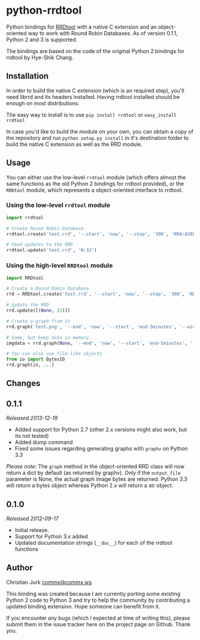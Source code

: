python-rrdtool
==============

Python bindings for [RRDtool](http://oss.oetiker.ch/rrdtool) with a native C extension and an object-oriented way to work with Round Robin Databases. As of version 0.1.1, Python 2 and 3 is supported.

The bindings are based on the code of the original Python 2 bindings for rrdtool by Hye-Shik Chang.

Installation
------------

In order to build the native C extension (which is an required step), you'll need librrd and its headers installed. Having rrdtool installed should be enough on most distributions.

The easy way to install is to use `pip install rrdtool` or `easy_install rrdtool`

In case you'd like to build the module on your own, you can obtain a copy of the repository and run `python setup.py install` in it's destination folder to build the native C extension as well as the RRD module.

Usage
-----

You can either use the low-level `rrdtool` module (which offers almost the same functions as the old Python 2 bindings for rrdtool provided), or the `RRDtool` module, which represents a object-oriented interface to rrdtool.

### Using the low-level `rrdtool` module

```python
import rrdtool

# Create Round Robin Database
rrdtool.create('test.rrd', '--start', 'now', '--step', '300', 'RRA:AVERAGE:0.5:1:1200', 'DS:temp:GAUGE:600:-273:5000')

# Feed updates to the RRD
rrdtool.update('test.rrd', 'N:32')
```

### Using the high-level `RRDtool` module

```python
import RRDtool

# Create a Round Robin Database
rrd = RRDtool.create('test.rrd', '--start', 'now', '--step', '300', 'RRA:AVERAGE:0.5:1:1200', 'DS:temp:GAUGE:600:-273:5000')

# Update the RRD
rrd.update([(None, 32)])

# Create a graph from it
rrd.graph('test.png', '--end', 'now', '--start', 'end-5minutes', '--width', '400', 'DEF:ds0a=test.rrd:temp:AVERAGE', 'LINE1:ds0a#0000FF:"temperature\l"')

# Same, but keep data in memory.
imgdata = rrd.graph(None, '--end', 'now', '--start', 'end-5minutes', '--width', '400', 'DEF:ds0a=test.rrd:temp:AVERAGE', 'LINE1:ds0a#0000FF:"temperature\l"')

# You can also use file-like objects
from io import BytesIO
rrd.graph(io, ...)
```

Changes
-------

## 0.1.1

*Released 2013-12-19*

* Added support for Python 2.7 (other 2.x versions might also work, but its not tested)
* Added dump command
* Fixed some issues regarding generating graphs with `graphv` on Python 3.3

*Please note:* The `graph` method in the object-oriented RRD class will now return a dict by default (as returned by graphv). Only if the `output_file` parameter is None, the actual graph image bytes are returned. Python 3.3 will return a bytes object whereas Python 2.x will return a str object.

## 0.1.0

*Released 2012-09-17*

* Initial release.
* Support for Python 3.x added
* Updated documentation strings (`__doc__`) for each of the rrdtool functions

Author
------

Christian Jurk <commx@commx.ws>

This binding was created because I am currently porting some existing Python 2 code to Python 3 and try to help the community by contributing a updated binding extension. Hope someone can benefit from it.

If you encounter any bugs (which I expected at time of writing this), please submit them in the issue tracker here on the project page on Github. Thank you.
